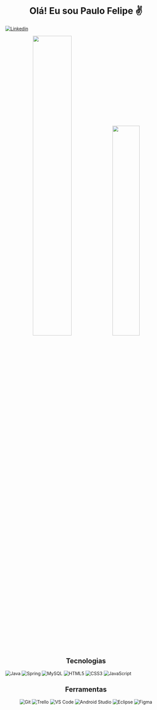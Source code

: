 <h1 align="center">Olá! Eu sou Paulo Felipe ✌️</h1>

[![Linkedin](https://img.shields.io/badge/LinkedIn-0077B5?style=for-the-badge&logo=linkedin&logoColor=white)](https://www.linkedin.com/in/paulo-felipe-silva-sim%C3%A3o-561763236/)

<div align="center">
    <img width="49%" src="https://github-readme-stats.vercel.app/api?username=PauloFSimao&show_icons=true&theme=tokyonight">
    <img width="41%" src="https://github-readme-stats.vercel.app/api/top-langs/?username=PauloFSimao&layout=compact&theme=tokyonight">
</div>

<h2 align="center">Tecnologias</h2>

<div align="center" style="display: inline-block">
    <img display="inline-block" src="https://img.shields.io/badge/Java-ED8B00?style=for-the-badge&logo=java&logoColor=white" alt="Java">
    <img display="inline-block" src="https://img.shields.io/badge/Spring-6DB33F?style=for-the-badge&logo=spring&logoColor=white" alt="Spring">
    <img src="https://img.shields.io/badge/MySQL-005C84?style=for-the-badge&logo=mysql&logoColor=white" alt="MySQL">
    <img src="https://img.shields.io/badge/HTML5-E34F26?style=for-the-badge&logo=html5&logoColor=white" alt="HTML5">
    <img src="https://img.shields.io/badge/CSS3-1572B6?style=for-the-badge&logo=css3&logoColor=white" alt="CSS3">
    <img src="https://img.shields.io/badge/JavaScript-F7DF1E?style=for-the-badge&logo=javascript&logoColor=black" alt="JavaScript">
</div>

<h2 align="center">Ferramentas</h2>

<div align="center" style="display:inline_block">
    <img src="https://img.shields.io/badge/GIT-E44C30?style=for-the-badge&logo=git&logoColor=white" alt="Git">
    <img src="https://img.shields.io/badge/Trello-0052CC?style=for-the-badge&logo=trello&logoColor=white" alt="Trello">
    <img src="https://img.shields.io/badge/Visual_Studio_Code-0078D4?style=for-the-badge&logo=visual%20studio%20code&logoColor=white" alt="VS Code">
    <img src="https://img.shields.io/badge/Android_Studio-3DDC84?style=for-the-badge&logo=android-studio&logoColor=white" alt="Android Studio">
    <img src="https://img.shields.io/badge/Eclipse-2C2255?style=for-the-badge&logo=eclipse&logoColor=white" alt="Eclipse">
    <img src="https://img.shields.io/badge/Figma-F24E1E?style=for-the-badge&logo=figma&logoColor=white" alt="Figma">
</div>

